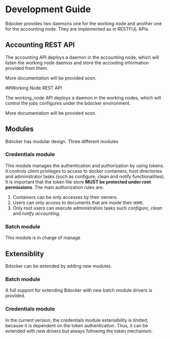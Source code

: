 # Development Guide

Bdocker provides two daemons one for the working node and another one for the accounting node. They are implemented as
in RESTFUL APIs.

## Accounting REST API


The accounting API deploys a daemon in the accounting node, which will
listen the working node daemos and store the accouting information provided
from them.

More documentation will be provided soon.

##Working Node REST API

The working_node API deploys a daemon in the working nodes, which will
control the jobs configures under the bdocker environment.

More documentation will be provided soon.

## Modules

Bdocker has modular design. Three different modules

### Credentials module

This module manages the authentication and authorization by using tokens. It controls client privileges to access to 
docker containers, host directories and administrator tasks (such as configure, clean and notify functionalities).
It is important that the token file store **MUST be protected under root permissions**.
The main authorization rules are:
1. Containers can be only accesses by their owners.
2. Users can only access to documents that are inside their ``HOME``.
3. Only root users can execute administration tasks such *configure*, *clean* and *notify accounting*. 


### Batch module

This module is in charge of manage

## Extensiblity

Bdocker can be extended by adding new modules. 

### Batch module

A full support for extending Bdocker with new batch module drivers is provided.

### Credentials module

In the current version, the credentials module extensibility is limited, because it is dependent on the
token authentication. Thus, it can be extended with new drivers but always following the token mechanism.


